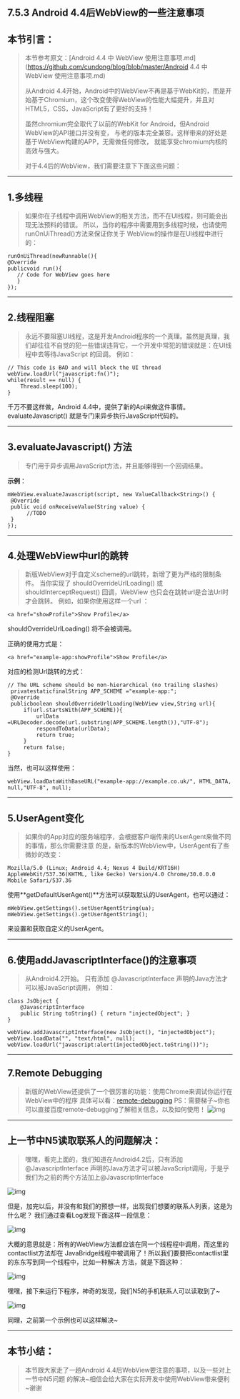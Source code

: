 ## 7.5.3 Android 4.4后WebView的一些注意事项

### 

## 本节引言：

> 本节参考原文：[Android 4.4 中 WebView 使用注意事项.md](https://github.com/cundong/blog/blob/master/Android 4.4 中 WebView 使用注意事项.md)
>
> 从Android 4.4开始，Android中的WebView不再是基于WebKit的，而是开始基于Chromium，这个改变使得WebView的性能大幅提升，并且对HTML5，CSS，JavaScript有了更好的支持！
>
> 虽然chromium完全取代了以前的WebKit for Android，但Android WebView的API接口并没有变， 与老的版本完全兼容。这样带来的好处是基于WebView构建的APP，无需做任何修改， 就能享受chromium内核的高效与强大。
>
> 对于4.4后的WebView，我们需要注意下下面这些问题：

------

## 1.多线程

> 如果你在子线程中调用WebView的相关方法，而不在UI线程，则可能会出现无法预料的错误。 所以，当你的程序中需要用到多线程时候，也请使用runOnUiThread()方法来保证你关于 WebView的操作是在UI线程中进行的：

```
runOnUiThread(newRunnable(){
@Override
publicvoid run(){
   // Code for WebView goes here
   }
});
```

------

## 2.线程阻塞

> 永远不要阻塞UI线程，这是开发Android程序的一个真理。虽然是真理，我们却往往不自觉的犯一些错误违背它，一个开发中常犯的错误就是：在UI线程中去等待JavaScript 的回调。 例如：

```
// This code is BAD and will block the UI thread
webView.loadUrl("javascript:fn()"); 
while(result == null) {  
    Thread.sleep(100); 
}
```

千万不要这样做，Android 4.4中，提供了新的Api来做这件事情。 evaluateJavascript() 就是专门来异步执行JavaScript代码的。

------

## 3.evaluateJavascript() 方法

> 专门用于异步调用JavaScript方法，并且能够得到一个回调结果。

**示例**：

```
mWebView.evaluateJavascript(script, new ValueCallback<String>() {
 @Override
 public void onReceiveValue(String value) {
      //TODO
 }
});
```

------

## 4.处理WebView中url的跳转

> 新版WebView对于自定义scheme的url跳转，新增了更为严格的限制条件。 当你实现了 shouldOverrideUrlLoading() 或 shouldInterceptRequest() 回调，WebView 也只会在跳转url是合法Url时才会跳转。 例如，如果你使用这样一个url ：

```
<a href="showProfile">Show Profile</a>
```

shouldOverrideUrlLoading() 将不会被调用。

正确的使用方式是：

```
<a href="example-app:showProfile">Show Profile</a>
```

对应的检测Url跳转的方式：

```
// The URL scheme should be non-hierarchical (no trailing slashes)
 privatestaticfinalString APP_SCHEME ="example-app:";
 @Override 
 publicboolean shouldOverrideUrlLoading(WebView view,String url){
     if(url.startsWith(APP_SCHEME)){
         urlData =URLDecoder.decode(url.substring(APP_SCHEME.length()),"UTF-8");
         respondToData(urlData);
         return true;
     }
     return false;
}
```

当然，也可以这样使用：

```
webView.loadDataWithBaseURL("example-app://example.co.uk/", HTML_DATA, null,"UTF-8", null);
```

------

## 5.UserAgent变化

> 如果你的App对应的服务端程序，会根据客户端传来的UserAgent来做不同的事情，那么你需要注意 的是，新版本的WebView中，UserAgent有了些微妙的改变：

```
Mozilla/5.0 (Linux; Android 4.4; Nexus 4 Build/KRT16H)
AppleWebKit/537.36(KHTML, like Gecko) Version/4.0 Chrome/30.0.0.0
Mobile Safari/537.36
```

使用**getDefaultUserAgent()**方法可以获取默认的UserAgent，也可以通过：

```
mWebView.getSettings().setUserAgentString(ua);
mWebView.getSettings().getUserAgentString();
```

来设置和获取自定义的UserAgent。

------

## 6.使用addJavascriptInterface()的注意事项

> 从Android4.2开始。 只有添加 @JavascriptInterface 声明的Java方法才可以被JavaScript调用， 例如：

```
class JsObject {
    @JavascriptInterface
    public String toString() { return "injectedObject"; }
}

webView.addJavascriptInterface(new JsObject(), "injectedObject");
webView.loadData("", "text/html", null);
webView.loadUrl("javascript:alert(injectedObject.toString())");
```

------

## 7.Remote Debugging

> 新版的WebView还提供了一个很厉害的功能：使用Chrome来调试你运行在WebView中的程序 具体可以看：[remote-debugging](https://developers.google.com/chrome-developer-tools/docs/remote-debugging) PS：需要梯子~你也可以直接百度remote-debugging了解相关信息，以及如何使用！ ![img](69982214.png)

------

## 上一节中N5读取联系人的问题解决：

> 嘿嘿，看完上面的，我们知道在Android4.2后，只有添加 @JavascriptInterface 声明的Java方法才可以被JavaScript调用，于是乎我们为之前的两个方法加上@JavascriptInterface

![img](./15501988.png)

但是，加完以后，并没有和我们的预想一样，出现我们想要的联系人列表，这是为什么呢？ 我们通过查看Log发现下面这样一段信息：

![img](./53511153.png)

大概的意思就是：所有的WebView方法都应该在同一个线程程中调用，而这里的contactlist方法却在 JavaBridge线程中被调用了！所以我们要要把contactlist里的东东写到同一个线程中，比如一种解决 方法，就是下面这种：

![img](./81470524.png)

嘿嘿，接下来运行下程序，神奇的发现，我们N5的手机联系人可以读取到了~

![img](./3820375.png)

同理，之前第一个示例也可以这样解决~

------

## 本节小结：

> 本节跟大家走了一趟Android 4.4后WebView要注意的事项，以及一些对上一节中N5问题 的解决~相信会给大家在实际开发中使用WebView带来便利~谢谢
